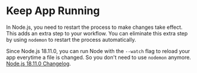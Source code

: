 # Keep App Running

In Node.js, you need to restart the process to make changes take effect. This adds an extra step to your workflow. You can eliminate this extra step by using `nodemon` to restart the process automatically.

Since Node.js 18.11.0, you can run Node with the `--watch` flag to reload your app everytime a file is changed. So you don't need to use `nodemon` anymore.
[Node.js 18.11.0 Changelog](https://github.com/nodejs/node/blob/main/doc/changelogs/CHANGELOG_V18.md#18.11.0).
